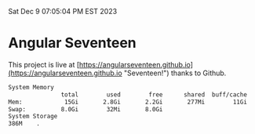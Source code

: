 Sat Dec  9 07:05:04 PM EST 2023

# Angular Seventeen


This project is live at [https://angularseventeen.github.io](https://angularseventeen.github.io "Seventeen!") thanks to Github.

```bash
System Memory
               total        used        free      shared  buff/cache   available
Mem:            15Gi       2.8Gi       2.2Gi       277Mi        11Gi        12Gi
Swap:          8.0Gi        32Mi       8.0Gi
System Storage
386M	.
```
```bash

